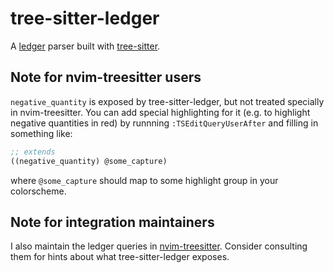 # tree-sitter-ledger

A [ledger](https://www.ledger-cli.org/) parser built with
[tree-sitter](https://tree-sitter.github.io/tree-sitter/).

## Note for nvim-treesitter users

`negative_quantity` is exposed by tree-sitter-ledger, but not treated specially
in nvim-treesitter. You can add special highlighting for it (e.g. to highlight
negative quantities in red) by runnning `:TSEditQueryUserAfter` and filling in
something like:
```scm
;; extends
((negative_quantity) @some_capture)
```
where `@some_capture` should map to some highlight group in your colorscheme.

## Note for integration maintainers

I also maintain the ledger queries in
[nvim-treesitter](https://github.com/nvim-treesitter/nvim-treesitter/tree/master/queries/ledger).
Consider consulting them for hints about what tree-sitter-ledger exposes.
